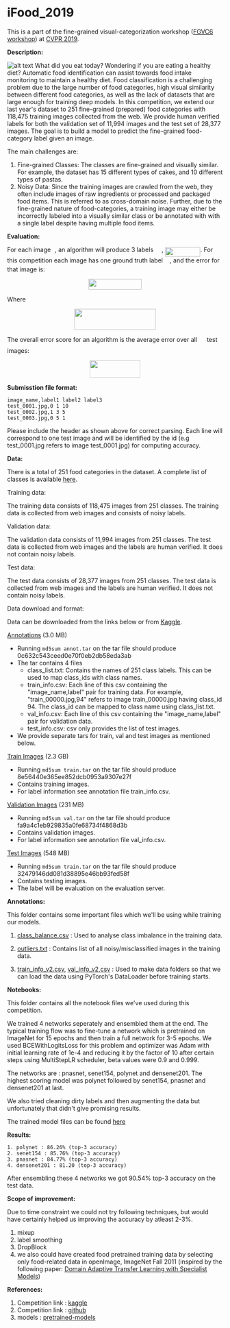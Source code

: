 # iFood_2019
This is a part of the fine-grained visual-categorization workshop ([FGVC6 workshop](https://sites.google.com/view/fgvc6/home)) at [CVPR 2019](http://cvpr2019.thecvf.com/).


**Description:**

![alt text](https://github.com/omcaaaar/iFood_2019/blob/master/food_banner.png)
What did you eat today? Wondering if you are eating a healthy diet? Automatic food identification can assist towards food intake monitoring to maintain a healthy diet. Food classification is a challenging problem due to the large number of food categories, high visual similarity between different food categories, as well as the lack of datasets that are large enough for training deep models. In this competition, we extend our last year's dataset to 251 fine-grained (prepared) food categories with 118,475 training images collected from the web. We provide human verified labels for both the validation set of 11,994 images and the test set of 28,377 images. The goal is to build a model to predict the fine-grained food-category label given an image.

The main challenges are:
  1. Fine-grained Classes: The classes are fine-grained and visually similar. For example, the dataset has 15 different types of cakes, and 10 different types of pastas.
  2. Noisy Data: Since the training images are crawled from the web, they often include images of raw ingredients or processed and packaged food items. This is referred to as cross-domain noise. Further, due to the fine-grained nature of food-categories, a training image may either be incorrectly labeled into a visually similar class or be annotated with with a single label despite having multiple food items.


**Evaluation:**

For each image <img src="https://rawgit.com/visipedia/inat_comp/master/svgs/77a3b857d53fb44e33b53e4c8b68351a.svg?invert_in_darkmode" align=middle width=5.642109pt height=21.60213pt/>, an algorithm will produce 3 labels <img src="https://rawgit.com/visipedia/inat_comp/master/svgs/655bedbaf4a65f397b5041d0fdecde4c.svg?invert_in_darkmode" align=middle width=15.601905pt height=22.74591pt/>, <img src="https://rawgit.com/visipedia/inat_comp/master/svgs/946e592e2b2753a9272767ae3dd5b9a9.svg?invert_in_darkmode" align=middle width=82.4274pt height=21.60213pt/>. For this competition each image has one ground truth label <img src="https://rawgit.com/visipedia/inat_comp/master/svgs/681a37b53b66acbc455e39ca3e6f1c41.svg?invert_in_darkmode" align=middle width=12.444795pt height=14.10255pt/>, and the error for that image is:
<p align="center"><img src="https://rawgit.com/visipedia/inat_comp/master/svgs/7a42826f81c53c77e0fef3c827238d25.svg?invert_in_darkmode" align=middle width=123.403665pt height=24.865665pt/></p>
Where
<p align="center"><img src="https://rawgit.com/visipedia/inat_comp/master/svgs/7a45c501d5042bd031a267f008fa2ae6.svg?invert_in_darkmode" align=middle width=190.2021pt height=49.13139pt/></p>

The overall error score for an algorithm is the average error over all <img src="https://rawgit.com/visipedia/inat_comp/master/svgs/f9c4988898e7f532b9f826a75014ed3c.svg?invert_in_darkmode" align=middle width=14.94405pt height=22.38192pt/> test images:
<p align="center"><img src="https://rawgit.com/visipedia/inat_comp/master/svgs/444adcac0c7cbb4a8419ee1484625349.svg?invert_in_darkmode" align=middle width=118.05123pt height=41.069655pt/></p>


**Submisstion file format:**

```
image_name,label1 label2 label3 
test_0001.jpg,0 1 10 
test_0002.jpg,1 3 5 
test_0003.jpg,0 5 1 
```

Please include the header as shown above for correct parsing. Each line will correspond to one test image and will be identified by the id (e.g test_0001.jpg refers to image test_0001.jpg) for computing accuracy.


**Data:**

There is a total of 251 food categories in the dataset. A complete list of classes is available [here](https://github.com/omcaaaar/iFood_2019/blob/master/data/class_list.txt).

Training data:

The training data consists of 118,475 images from 251 classes. The training data is collected from web images and consists of noisy labels.

Validation data:

The validation data consists of 11,994 images from 251 classes. The test data is collected from web images and the labels are human verified. It does not contain noisy labels.

Test data:

The test data consists of 28,377 images from 251 classes. The test data is collected from web images and the labels are human verified. It does not contain noisy labels.

Data download and format:

Data can be downloaded from the links below or from [Kaggle](https://www.kaggle.com/c/ifood-2019-fgvc6/overview).

[Annotations](https://food-x.s3.amazonaws.com/annot.tar) (3.0 MB)
* Running `md5sum annot.tar` on the tar file should produce 0c632c543ceed0e70f0eb2db58eda3ab
* The tar contains 4 files
     * class_list.txt: Contains the names of 251 class labels. This can be used to map class_ids with class names.
     * train_info.csv: Each line of this csv containing the "image_name,label" pair for training data. For example, "train_00000.jpg,94" refers to image train_00000.jpg having class_id 94. The class_id can be mapped to class name using class_list.txt.      
     * val_info.csv: Each line of this csv containing the "image_name,label" pair for validation data.
     * test_info.csv: csv only provides the list of test images.
 * We provide separate tars for train, val and test images as mentioned below.

[Train Images](https://food-x.s3.amazonaws.com/train.tar) (2.3 GB)
* Running `md5sum train.tar` on the tar file should produce 8e56440e365ee852dcb0953a9307e27f
* Contains training images.
* For label information see annotation file train_info.csv. 

[Validation Images](https://food-x.s3.amazonaws.com/val.tar) (231 MB)
* Running `md5sum val.tar` on the tar file should produce fa9a4c1eb929835a0fe68734f4868d3b
* Contains validation images.
* For label information see annotation file val_info.csv. 

[Test Images](https://food-x.s3.amazonaws.com/test.tar) (548 MB)
* Running `md5sum train.tar` on the tar file should produce 32479146dd081d38895e46bb93fed58f
* Contains testing images.
* The label will be evaluation on the evaluation server.

**Annotations:**

This folder contains some important files which we'll be using while training our models.

  1. [class_balance.csv](https://github.com/omcaaaar/iFood_2019/blob/master/annotaions/class_balance.csv) : Used to analyse class imbalance in the training data.
  
  2. [outliers.txt](https://github.com/omcaaaar/iFood_2019/blob/master/annotaions/outliers.txt) : Contains list of all noisy/misclassified images in the training data.
  
  3. [train_info_v2.csv](https://github.com/omcaaaar/iFood_2019/blob/master/annotaions/train_info_v2.csv), [val_info_v2,csv](https://github.com/omcaaaar/iFood_2019/blob/master/annotaions/val_info_v2.csv.csv) : Used to make data folders so that we can load the data using PyTorch's DataLoader before training starts.
  
  **Notebooks:**
  
  This folder contains all the notebook files we've used during this competition.
  
  We trained 4 networks seperately and ensembled them at the end. The typical training flow was to fine-tune a network which is pretrained on ImageNet for 15 epochs and then train a full network for 3-5 epochs. We used BCEWithLogitsLoss for this problem and optimizer was Adam with initial learning rate of 1e-4 and reducing it by the factor of 10 after certain steps using MultiStepLR scheduler, beta values were 0.9 and 0.999.
  
  The networks are : pnasnet, senet154, polynet and densenet201. The highest scoring model was polynet followed by senet154, pnasnet and densenet201 at last.
  
  We also tried cleaning dirty labels and then augmenting the data but unfortunately that didn't give promising results.
  
  The trained model files can be found [here](https://www.kaggle.com/ochaporkar/ifood-2019-models)
  
  **Results:**
  
    1. polynet : 86.26% (top-3 accuracy)
    2. senet154 : 85.76% (top-3 accuracy)
    3. pnasnet : 84.77% (top-3 accuracy)
    4. densenet201 : 81.20 (top-3 accuracy)
    
After ensembling these 4 networks we got 90.54% top-3 accuracy on the test data.

**Scope of improvement:**

Due to time constraint we could not try following techniques, but would have certainly helped us improving the accuracy by atleast 2-3%.

  1. mixup
  2. label smoothing
  3. DropBlock
  4. we also could have created food pretrained training data by selecting only food-related data in openImage, ImageNet Fall 2011 (inspired by the following paper: [Domain Adaptive Transfer Learning with Specialist Models](https://arxiv.org/abs/1811.07056))
  
  **References:**
  
  1. Competition link : [kaggle](https://www.kaggle.com/c/ifood-2019-fgvc6)
  2. Competition link : [github](https://github.com/karansikka1/iFood_2019)
  3. models : [pretrained-models](https://github.com/Cadene/pretrained-models.pytorch)
